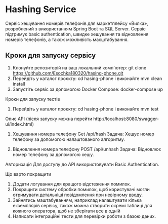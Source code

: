 # Hashing Service

Сервіс хешування номерів телефонів для маркетплейсу «Вилка», 
розроблений з використанням Spring Boot та SQL Server. 
Сервіс підтримує basic authentication, швидке хешування та відновлення номерів телефонів, а також можливість масштабування.


## Кроки для запуску сервісу
1. Клонуйте репозиторій на ваш локальний комп'ютер: git clone https://github.com/Esochka180320/hasing-phone.git
2. Перейдіть у каталог проєкту: cd hasing-phone і виконайте mvn clean install
3. Запустіть сервіс за допомогою Docker Compose: docker-compose up


Кроки для запуску тестів
1. Перейдіть у каталог проєкту: cd hasing-phone і виконайте mvn test


Опис API (після запуску можна перейти http://localhost:8080/swagger-ui/index.html)
1. Хешування номера телефону
Get /api/hash
Задача: Хешує номер телефону за допомогою налаштованого алгоритму.

2. Відновлення номера телефону
POST /api/unhash
Задача: Відновлює номер телефону за допомогою хешу.

Авторизація
Для доступу до API використовувати Basic Authentication.


Що варто покращити
1. Додати логування для кращого відстеження помилок.
2. Покращити систему обробки помилок, щоб користувачі могли отримувати детальніші повідомлення при невірному вводу.
3. Зайнятись маштабуванням, наприклад налаштувати кілька екземплярів сервісу, також можна створити окремі таблиці для кожного оператора, щоб не зберігати все в одній
4. Написати інтеграційні тести для перевірки роботи з базою даних.
